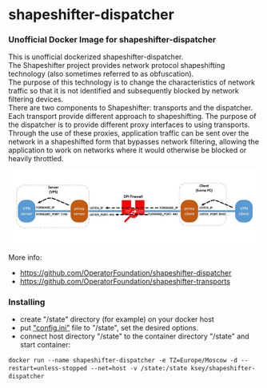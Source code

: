 # shapeshifter-dispatcher
### Unofficial Docker Image for shapeshifter-dispatcher

This is unofficial dockerized shapeshifter-dispatcher.  
The Shapeshifter project provides network protocol shapeshifting technology (also sometimes referred to as obfuscation).  
The purpose of this technology is to change the characteristics of network traffic so that it is not identified and subsequently blocked by network filtering devices.  
There are two components to Shapeshifter: transports and the dispatcher. Each transport provide different approach to shapeshifting.
The purpose of the dispatcher is to provide different proxy interfaces to using transports. Through the use of these proxies, application traffic can be sent over the network in a shapeshifted form that bypasses network filtering, allowing the application to work on networks where it would otherwise be blocked or heavily throttled.

![shapeshifter-dispatcher](https://raw.githubusercontent.com/MrKsey/shapeshifter-dispatcher/master/proxy_scheme_small.jpg)

More info:
- https://github.com/OperatorFoundation/shapeshifter-dispatcher
- https://github.com/OperatorFoundation/shapeshifter-transports

### Installing

- сreate "/state" directory (for example) on your docker host
- put ["config.ini"](https://raw.githubusercontent.com/MrKsey/shapeshifter-dispatcher/main/config.ini) file to "/state", set the desired options.
- connect host directory "/state" to the container directory "/state" and start container:
```
docker run --name shapeshifter-dispatcher -e TZ=Europe/Moscow -d --restart=unless-stopped --net=host -v /state:/state ksey/shapeshifter-dispatcher
```





